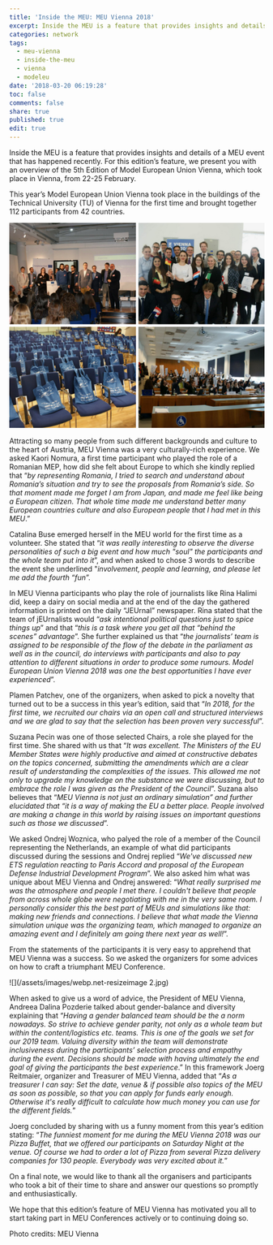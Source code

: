 ```yaml
---
title: 'Inside the MEU: MEU Vienna 2018'
excerpt: Inside the MEU is a feature that provides insights and details of a MEU event
categories: network
tags:
  - meu-vienna
  - inside-the-meu
  - vienna
  - modeleu
date: '2018-03-20 06:19:28'
toc: false
comments: false
share: true
published: true
edit: true
---
```

Inside the MEU is a feature that provides insights and details of a MEU event that has happened recently. For this edition’s feature, we present you with an overview of the 5th Edition of Model European Union Vienna, which took place in Vienna, from 22-25 February.

This year’s Model European Union Vienna took place in the buildings of the Technical University (TU) of Vienna for the first time and brought together 112 participants from 42 countries.

![null](/assets/images/webp.net-resizeimage1.png)

Attracting so many people from such different backgrounds and culture to the heart of Austria, MEU Vienna was a very culturally-rich experience. We asked Kaori Nomura, a first time participant who played the role of a Romanian MEP, how did she felt about Europe to which she kindly replied that “_by representing Romania, I tried to search and understand about Romania’s situation and try to see the proposals from Romania’s side. So that moment made me forget I am from Japan, and made me feel like being a European citizen. That whole time made me understand better many European countries culture and also European people that I had met in this MEU_.”

Catalina Buse emerged herself in the MEU world for the first time as a volunteer. She stated that “_it was really interesting to observe the diverse personalities of such a big event and how much "soul" the participants and the whole team put into it_”, and when asked to chose 3 words to describe the event she underlined "_involvement, people and learning, and please let me add the fourth “fun_”.

In MEU Vienna participants who play the role of journalists like Rina Halimi did, keep a dairy on social media and at the end of the day the gathered information is printed on the daily “JEUrnal” newspaper. Rina stated that the team of jEUrnalists would “_ask intentional political questions just to spice things up_” and that “_this is a task where you get all that “behind the scenes” advantage_”. She further explained us that “_the journalists’ team is assigned to be responsible of the flow of the debate in the parliament as well as in the council, do interviews with participants and also to pay attention to different situations in order to produce some rumours. Model European Union Vienna 2018 was one the best opportunities I have ever experienced_”.

Plamen Patchev, one of the organizers, when asked to pick a novelty that turned out to be a success in this year’s edition, said that “_In 2018, for the first time, we recruited our chairs via an open call and structured interviews and we are glad to say that the selection has been proven very successful_”.

Suzana Pecin was one of those selected Chairs, a role she played for the first time. She shared with us that “_It was excellent. The Ministers of the EU Member States were highly productive and aimed at constructive debates on the topics concerned, submitting the amendments which are a clear result of understanding the complexities of the issues. This allowed me not only to upgrade my knowledge on the substance we were discussing, but to embrace the role I was given as the President of the Council_”. Suzana also believes that “_MEU Vienna is not just an ordinary simulation” and further elucidated that “it is a way of making the EU a better place. People involved are making a change in this world by raising issues on important questions such as those we discussed_”.

We asked Ondrej Woznica, who palyed the role of a member of the Council representing the Netherlands, an example of what did participants discussed during the sessions and Ondrej replied “_We've discussed new ETS regulation reacting to Paris Accord and proposal of the European Defense Industrial Development Program_”. We also asked him what was unique about MEU Vienna and Ondrej answered: “_What really surprised me was the atmosphere and people I met there. I couldn't believe that people from across whole globe were negotiating with me in the very same room. I personally consider this the best part of MEUs and simulations like that: making new friends and connections. I believe that what made the Vienna simulation unique was the organizing team, which managed to organize an amazing event and I definitely am going there next year as well!_”.

From the statements of the participants it is very easy to apprehend that MEU Vienna was a success. So we asked the organizers for some advices on how to craft a triumphant MEU Conference.

![](/assets/images/webp.net-resizeimage 2.jpg)

When asked to give us a word of advice, the President of MEU Vienna, Andreea Dalina Pozderie talked about gender-balance and diversity explaining that “_Having a gender balanced team should be the a norm nowadays. So strive to achieve gender parity, not only as a whole team but within the content/logistics etc. teams. This is one of the goals we set for our 2019 team. Valuing diversity within the team will demonstrate inclusiveness during the participants’ selection process and empathy during the event. Decisions should be made with having ultimately the end goal of giving the participants the best experience_.” In this framework Joerg Reitmaier, organizer and Treasurer of MEU Vienna, added that “_As a treasurer I can say: Set the date, venue & if possible also topics of the MEU as soon as possible, so that you can apply for funds early enough. Otherwise it's really difficult to calculate how much money you can use for the different fields._”

Joerg concluded by sharing with us a funny moment from this year’s edition stating: “_The funniest moment for me during the MEU Vienna 2018 was our Pizza Buffet, that we offered our participants on Saturday Night at the venue. Of course we had to order a lot of Pizza from several Pizza delivery companies for 130 people. Everybody was very excited about it._”

On a final note, we would like to thank all the organisers and participants who took a bit of their time to share and answer our questions so promptly and enthusiastically.

We hope that this edition’s feature of MEU Vienna has motivated you all to start taking part in MEU Conferences actively or to continuing doing so.

Photo credits: MEU Vienna
